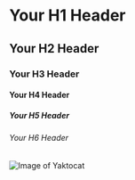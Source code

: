 # Your H1 Header

## Your H2 Header

### Your H3 Header

#### Your H4 Header

##### Your H5 Header

###### Your H6 Header

![Image of Yaktocat](https://octodex.github.com/images/yaktocat.png)

